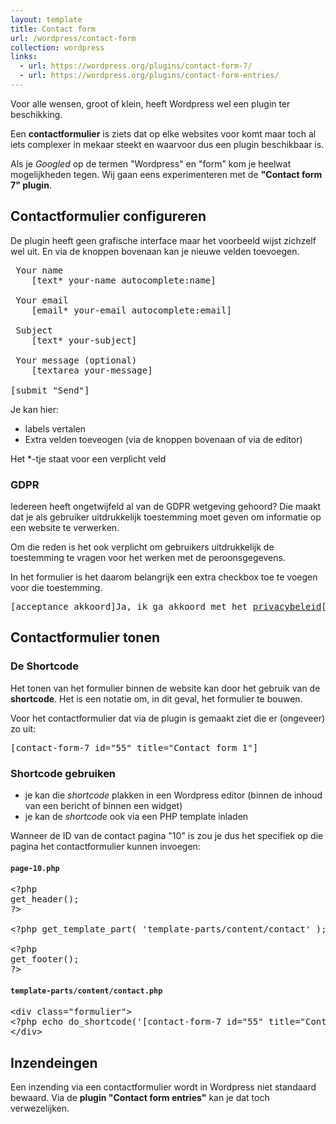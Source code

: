 ```yaml
---
layout: template
title: Contact form
url: /wordpress/contact-form
collection: wordpress
links:
  - url: https://wordpress.org/plugins/contact-form-7/
  - url: https://wordpress.org/plugins/contact-form-entries/
---
```

<div class="highlight">
Voor alle wensen, groot of klein, heeft Wordpress wel een plugin ter beschikking.
</div>

Een <strong>contactformulier</strong> is ziets dat op elke websites voor komt maar toch al iets complexer in mekaar steekt en waarvoor dus een plugin beschikbaar is. 

Als je <em>Googled</em> op de termen "Wordpress" en "form" kom je heelwat mogelijkheden tegen. Wij gaan eens experimenteren met de <strong>"Contact form 7" plugin</strong>.

## Contactformulier configureren
De plugin heeft geen grafische interface maar het voorbeeld wijst zichzelf wel uit. En via de knoppen bovenaan kan je nieuwe velden toevoegen.

<pre>
<label> Your name
    [text* your-name autocomplete:name] </label>

<label> Your email
    [email* your-email autocomplete:email] </label>

<label> Subject
    [text* your-subject] </label>

<label> Your message (optional)
    [textarea your-message] </label>

[submit "Send"]
</pre>

Je kan hier:
- labels vertalen
- Extra velden toeveogen (via de knoppen bovenaan of via de editor)

Het *-tje staat voor een verplicht veld

### GDPR

Iedereen heeft ongetwijfeld al van de GDPR wetgeving gehoord? Die maakt dat je als gebruiker uitdrukkelijk toestemming moet geven om informatie op een website te verwerken.

Om die reden is het ook verplicht om gebruikers uitdrukkelijk de toestemming te vragen voor het werken met de peroonsgegevens. 

In het formulier is het daarom belangrijk een extra checkbox toe te voegen voor die toestemming.

<pre>
[acceptance akkoord]Ja, ik ga akkoord met het <a href="#">privacybeleid</a>[/acceptance]
</pre>

## Contactformulier tonen

### De Shortcode

Het tonen van het formulier binnen de website kan door het gebruik van de <strong>shortcode</strong>. Het is een notatie om, in dit geval, het formulier te bouwen. 

Voor het contactformulier dat via de plugin is gemaakt ziet die er (ongeveer) zo uit:
<pre>
[contact-form-7 id="55" title="Contact form 1"]
</pre>

### Shortcode gebruiken
- je kan die <em>shortcode</em> plakken in een Wordpress editor (binnen de inhoud van een bericht of binnen een widget)
- je kan de  <em>shortcode</em> ook via een PHP template inladen

Wanneer de ID van de contact pagina "10" is zou je dus het specifiek op die pagina het contactformulier kunnen invoegen:

#### <code>page-10.php</code>

<pre>
&lt;?php
get_header();
?&gt;

&lt;?php get_template_part( 'template-parts/content/contact' ); ?&gt;

&lt;?php
get_footer();
?&gt;
</pre>

#### <code>template-parts/content/contact.php</code>

<pre>
&lt;div class="formulier"&gt;
&lt;?php echo do_shortcode('[contact-form-7 id="55" title="Contact form 1"]'); ?&gt;
&lt;/div&gt;
</pre>

## Inzendeingen
Een inzending via een contactformulier wordt in Wordpress niet standaard bewaard. Via de <strong>plugin "Contact form entries"</strong> kan je dat toch verwezelijken.
